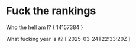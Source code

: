 # Fuck the rankings

Who the hell am I?
{ 14157384 }

What fucking year is it?
[ 2025-03-24T22:33:20Z ]
